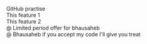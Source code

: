 GitHub practise <br>
This feature 1 <br>
This feature 2 <br>
@ Limited period offer for bhausaheb <br>
@ Bhausaheb if you accept my code I'll give you treat